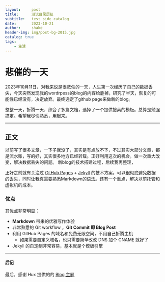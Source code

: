 ```yaml
---
layout:     post
title:      测试目录层级
subtitle:   test side catalog
date:       2023-10-21
author:     shake
header-img: img/post-bg-2015.jpg
catalog: true
tags:
    - 生活
---
```


# 悲催的一天

2023年10月11日，对我来说是很悲催的一天，人生第一次经历了自己的数据丢失，今天突然发现我的wordrpess的blog的内容给删掉，研究了半天，恢复的可能性已经没有，决定放弃。最终选定了github page来做新的blog。

整整一天，折腾一天，综合了多篇文档，选择了一个提供搜索的模板。总算是勉强搞定。希望我尽快熟悉，用起来。

---
## 正文

以前写了很多文章，一下子就没了，其实是有点放不下，不过其实大部分文章，都是流水账，写的好，其实很多地方已经转载。正好利用这次的机会，做一次重大改变，解决数据丢失的问题。
新blog的技术搭建过程，后续我再整理，

正好之前就有关注过 [GitHub Pages](https://pages.github.com/) + [Jekyll](http://jekyllrb.com/) 的技术方案，可以很彻底避免数据的丢失，同时让我真需要熟悉Markdown的语法。还有一个重点，解决以前托管和虚拟机的成本。

### 优点
其优点非常明显：

* **Markdown** 带来的优雅写作体验
* 非常熟悉的 Git workflow ，**Git Commit 即 Blog Post**
* 利用 GitHub Pages 的域名和免费无限空间，不用自己折腾主机
	* 如果需要自定义域名，也只需要简单改改 DNS 加个 CNAME 就好了 
* Jekyll 的自定制非常容易，基本就是个模版引擎

---
#### 后记

最后，感谢 Hux 提供的的 [Blog 主题](https://github.com/Huxpro/huxpro.github.io)




